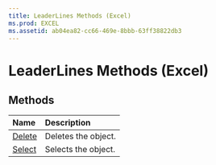 ```yaml
---
title: LeaderLines Methods (Excel)
ms.prod: EXCEL
ms.assetid: ab04ea82-cc66-469e-8bbb-63ff38822db3
---
```



# LeaderLines Methods (Excel)

## Methods



|**Name**|**Description**|
|:-----|:-----|
|[Delete](leaderlines-delete-method-excel.md)|Deletes the object.|
|[Select](leaderlines-select-method-excel.md)|Selects the object.|

